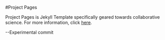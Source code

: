 #Project Pages

Project Pages is Jekyll Template specifically geared towards collaborative science. For more information, click [here](http://matin-hub.github.io/ppguide/).

--Experimental commit

